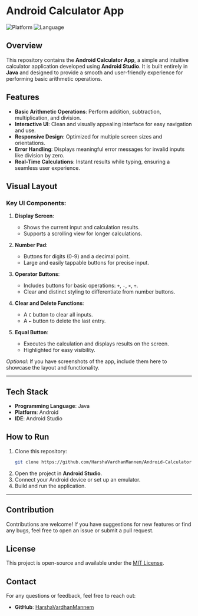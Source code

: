 # Android Calculator App

![Platform](https://img.shields.io/badge/Platform-Android-blue)
![Language](https://img.shields.io/badge/Language-Java-green)

## Overview

This repository contains the **Android Calculator App**, a simple and intuitive calculator application developed using **Android Studio**. It is built entirely in **Java** and designed to provide a smooth and user-friendly experience for performing basic arithmetic operations.

## Features

- **Basic Arithmetic Operations**: Perform addition, subtraction, multiplication, and division.
- **Interactive UI**: Clean and visually appealing interface for easy navigation and use.
- **Responsive Design**: Optimized for multiple screen sizes and orientations.
- **Error Handling**: Displays meaningful error messages for invalid inputs like division by zero.
- **Real-Time Calculations**: Instant results while typing, ensuring a seamless user experience.

## Visual Layout

### Key UI Components:

1. **Display Screen**:
   - Shows the current input and calculation results.
   - Supports a scrolling view for longer calculations.

2. **Number Pad**:
   - Buttons for digits (0-9) and a decimal point.
   - Large and easily tappable buttons for precise input.

3. **Operator Buttons**:
   - Includes buttons for basic operations: `+`, `-`, `×`, `÷`.
   - Clear and distinct styling to differentiate from number buttons.

4. **Clear and Delete Functions**:
   - A `C` button to clear all inputs.
   - A `←` button to delete the last entry.

5. **Equal Button**:
   - Executes the calculation and displays results on the screen.
   - Highlighted for easy visibility.

*Optional*: If you have screenshots of the app, include them here to showcase the layout and functionality.

---

## Tech Stack

- **Programming Language**: Java
- **Platform**: Android
- **IDE**: Android Studio

## How to Run

1. Clone this repository:
   ```bash
   git clone https://github.com/HarshaVardhanMannem/Android-Calculator-App.git
   ```
2. Open the project in **Android Studio**.
3. Connect your Android device or set up an emulator.
4. Build and run the application.

---

## Contribution

Contributions are welcome! If you have suggestions for new features or find any bugs, feel free to open an issue or submit a pull request.

## License

This project is open-source and available under the [MIT License](LICENSE).

## Contact

For any questions or feedback, feel free to reach out:

- **GitHub**: [HarshaVardhanMannem](https://github.com/HarshaVardhanMannem)

